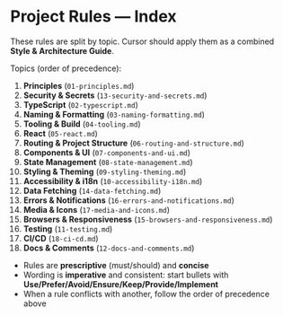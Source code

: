 # Project Rules — Index

These rules are split by topic. Cursor should apply them as a combined **Style & Architecture Guide**.

Topics (order of precedence):

1. **Principles** (`01-principles.md`)
2. **Security & Secrets** (`13-security-and-secrets.md`)
3. **TypeScript** (`02-typescript.md`)
4. **Naming & Formatting** (`03-naming-formatting.md`)
5. **Tooling & Build** (`04-tooling.md`)
6. **React** (`05-react.md`)
7. **Routing & Project Structure** (`06-routing-and-structure.md`)
8. **Components & UI** (`07-components-and-ui.md`)
9. **State Management** (`08-state-management.md`)
10. **Styling & Theming** (`09-styling-theming.md`)
11. **Accessibility & i18n** (`10-accessibility-i18n.md`)
12. **Data Fetching** (`14-data-fetching.md`)
13. **Errors & Notifications** (`16-errors-and-notifications.md`)
14. **Media & Icons** (`17-media-and-icons.md`)
15. **Browsers & Responsiveness** (`15-browsers-and-responsiveness.md`)
16. **Testing** (`11-testing.md`)
17. **CI/CD** (`18-ci-cd.md`)
18. **Docs & Comments** (`12-docs-and-comments.md`)

- Rules are **prescriptive** (must/should) and **concise**
- Wording is **imperative** and consistent: start bullets with **Use/Prefer/Avoid/Ensure/Keep/Provide/Implement**
- When a rule conflicts with another, follow the order of precedence above

